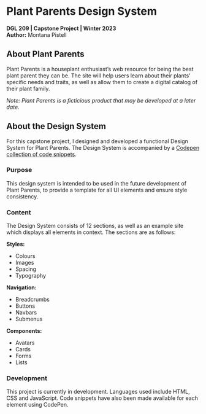 # Plant Parents Design System
**DGL 209 | Capstone Project | Winter 2023**<br>
**Author:** Montana Pistell

## About Plant Parents
Plant Parents is a houseplant enthusiast’s web resource for being the best plant parent they can be. The site will help users learn about their plants' specific needs and traits, as well as allow them to create a digital catalog of their plant family.

*Note: Plant Parents is a ficticious product that may be developed at a later date.*


## About the Design System
For this capstone project, I designed and developed a functional Design System for Plant Parents. The Design System is accompanied by a [Codepen collection of code snippets](https://github.com/montanarey/dgl-209-capstone).

### Purpose
This design system is intended to be used in the future development of Plant Parents, to provide a template for all UI elements and ensure style consistency.
 
### Content
The Design System consists of 12 sections, as well as an example site which displays all elements in context. The sections are as follows:

**Styles:**
* Colours
* Images
* Spacing
* Typography

**Navigation:**
* Breadcrumbs
* Buttons
* Navbars
* Submenus

**Components:**
* Avatars
* Cards
* Forms
* Lists

### Development
This project is currently in development. Languages used include HTML, CSS and JavaScript. Code snippets have also been made available for each element using CodePen.